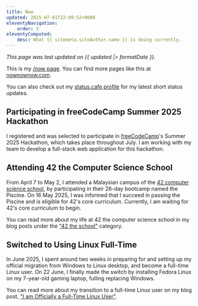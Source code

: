 ```yaml
---
title: Now
updated: 2025-07-01T22:09:52+0800
eleventyNavigation:
    order: 3
eleventyComputed:
    desc: What {{ sitemeta.siteAuthor.name }} is doing currently.
---
```


*This page was last updated on <time datetime="{{ updated }}">{{ updated |> formatDate }}</time>.*

This is my [/now page](https://nownownow.com/about). You can find more pages like this at [nownownow.com](https://nownownow.com/).

You can also check out my [status.cafe profile](https://status.cafe/users/leilukin) for my latest short status updates.

## Participating in freeCodeCamp Summer 2025 Hackathon

I registered and was selected to participate in [freeCodeCamp](https://www.freecodecamp.org/)'s Summer 2025 Hackathon, which takes place throughout July. I am working with my team to develop a full-stack web application for this hackathon.

## Attending 42 the Computer Science School

From April 7 to May 2, I attended a Malaysian campus of the [42 computer science school](https://www.42network.org/), by participating in their 26-day bootcamp named the Piscine. On 16 May 2025, I was informed that I succeed in passing the Piscine and is eligible for 42's core curriculum. Currently, I am waiting for 42's core curriculum to begin.

You can read more about my life at 42 the computer science school in my blog posts under the ["42 the school"](/topics/42-the-school/) category.

## Switched to Using Linux Full-Time

In June 2025, I spent around two weeks in preparing for and setting up my official migration from Windows to Linux desktop, and become a full-time Linux user. On 22 June, I finally made the switch by installing Fedora Linux on my 7-year-old gaming laptop, fulling replacing Windows.

You can read more about my transition to a full-time Linux user on my blog post, ["I am Officially a Full-Time Linux User"](/blog/posts/2025-06-27-migrate-linux-full-time/).

